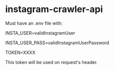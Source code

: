 # instagram-crawler-api
Must have an .env file with:

INSTA_USER=validInstagramUser

INSTA_USER_PASS=validInstagramUserPassword

TOKEN=XXXX

This token will be used on request's header.
